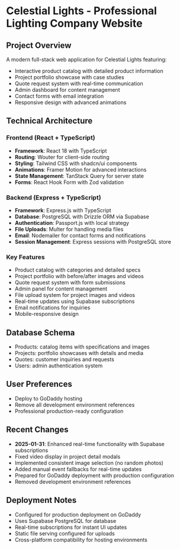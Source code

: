 # Celestial Lights - Professional Lighting Company Website

## Project Overview
A modern full-stack web application for Celestial Lights featuring:
- Interactive product catalog with detailed product information
- Project portfolio showcase with case studies
- Quote request system with real-time communication
- Admin dashboard for content management
- Contact forms with email integration
- Responsive design with advanced animations

## Technical Architecture

### Frontend (React + TypeScript)
- **Framework**: React 18 with TypeScript
- **Routing**: Wouter for client-side routing
- **Styling**: Tailwind CSS with shadcn/ui components
- **Animations**: Framer Motion for advanced interactions
- **State Management**: TanStack Query for server state
- **Forms**: React Hook Form with Zod validation

### Backend (Express + TypeScript)
- **Framework**: Express.js with TypeScript
- **Database**: PostgreSQL with Drizzle ORM via Supabase
- **Authentication**: Passport.js with local strategy
- **File Uploads**: Multer for handling media files
- **Email**: Nodemailer for contact forms and notifications
- **Session Management**: Express sessions with PostgreSQL store

### Key Features
- Product catalog with categories and detailed specs
- Project portfolio with before/after images and videos
- Quote request system with form submissions
- Admin panel for content management
- File upload system for project images and videos
- Real-time updates using Supabase subscriptions
- Email notifications for inquiries
- Mobile-responsive design

## Database Schema
- Products: catalog items with specifications and images
- Projects: portfolio showcases with details and media
- Quotes: customer inquiries and requests
- Users: admin authentication system

## User Preferences
- Deploy to GoDaddy hosting
- Remove all development environment references
- Professional production-ready configuration

## Recent Changes
- **2025-01-31**: Enhanced real-time functionality with Supabase subscriptions
- Fixed video display in project detail modals
- Implemented consistent image selection (no random photos)
- Added manual event fallbacks for real-time updates  
- Prepared for GoDaddy deployment with production configuration
- Removed development environment references

## Deployment Notes
- Configured for production deployment on GoDaddy
- Uses Supabase PostgreSQL for database
- Real-time subscriptions for instant UI updates
- Static file serving configured for uploads
- Cross-platform compatibility for hosting environments